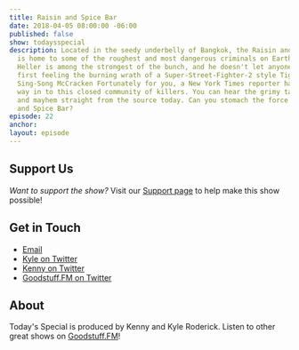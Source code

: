 ```yaml
---
title: Raisin and Spice Bar
date: 2018-04-05 08:00:00 -06:00
published: false
show: todaysspecial
description: Located in the seedy underbelly of Bangkok, the Raisin and Spice Bar
  is home to some of the roughest and most dangerous criminals on Earth. Sebastian
  Heller is among the strongest of the bunch, and he doesn't let anyone pass without
  first feeling the burning wrath of a Super-Street-Fighter-2 style Tiger Uppercut.
  Sing-Song McCracken Fortunately for you, a New York Times reporter has made her
  way in to this closed community of killers. You can hear the grimy tales of destruction
  and mayhem straight from the source today. Can you stomach the force of the Raisin
  and Spice Bar?
episode: 22
anchor: 
layout: episode
---
```




## Support Us
*Want to support the show?* Visit our [Support page](https://goodstuff.fm/support) to help make this show possible!

## Get in Touch
* [Email](mailto:kyle@goodstuff.fm)
* [Kyle on Twitter](http://twitter.com/dogburps)
* [Kenny on Twitter](http://twitter.com/pizzarobotics)
* [Goodstuff.FM on Twitter](http://twitter.com/goodstufffm)

## About
Today's Special is produced by Kenny and Kyle Roderick. Listen to other great shows on [Goodstuff.FM](http://goodstuff.fm/shows)!